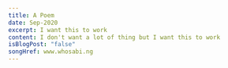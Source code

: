 ```yaml
---
title: A Poem
date: Sep-2020
excerpt: I want this to work
content: I don't want a lot of thing but I want this to work
isBlogPost: "false"
songHref: www.whosabi.ng
---
```

